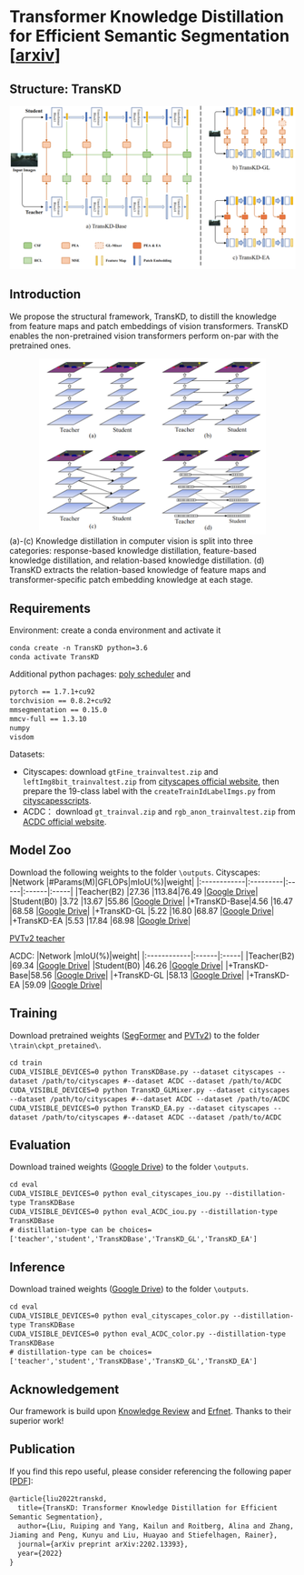 # Transformer Knowledge Distillation for Efficient Semantic Segmentation [[arxiv](https://arxiv.org/abs/2202.13393)]
## Structure: TransKD
<div align=center>
<img src="https://github.com/RuipingL/TransKD/blob/main/TransKDs.png" width="600">
</div>

## Introduction
We propose the structural framework, TransKD, to distill the knowledge from feature maps and patch embeddings of vision transformers. TransKD enables the non-pretrained vision transformers perform on-par with the pretrained ones.

<div align=center>
<img src="https://github.com/RuipingL/TransKD/blob/main/Paradigm.png" width="400">
</div>
(a)-(c) Knowledge distillation in computer vision is split into three categories: response-based knowledge distillation, feature-based knowledge distillation, and relation-based knowledge distillation. (d) TransKD extracts the relation-based knowledge of feature maps and transformer-specific patch embedding knowledge at each stage.

## Requirements
Environment: create a conda environment and activate it
```
conda create -n TransKD python=3.6
conda activate TransKD
```
Additional python pachages: [poly scheduler](https://github.com/cmpark0126/pytorch-polynomial-lr-decay) and
```
pytorch == 1.7.1+cu92
torchvision == 0.8.2+cu92
mmsegmentation == 0.15.0
mmcv-full == 1.3.10
numpy
visdom
```
Datasets:
* Cityscapes: download `gtFine_trainvaltest.zip` and `leftImg8bit_trainvaltest.zip` from [cityscapes official website](https://www.cityscapes-dataset.com/downloads/), then prepare the 19-class label with the `createTrainIdLabelImgs.py` from [cityscapesscripts](https://github.com/mcordts/cityscapesScripts/tree/master/cityscapesscripts/preparation).
* ACDC： download `gt_trainval.zip` and `rgb_anon_trainvaltest.zip` from [ACDC official website](https://acdc.vision.ee.ethz.ch/download).


## Model Zoo
Download the following weights to the folder `\outputs`.
Cityscapes:
|Network      |#Params(M)|GFLOPs|mIoU(%)|weight|
|:------------|:---------|:-----|:------|:-----|
|Teacher(B2)  |27.36     |113.84|76.49  |[Google Drive](https://drive.google.com/file/d/1mixZrRm-nSOhIjM4ltI_wegc14iciZZS/view?usp=drive_link)|
|Student(B0)  |3.72      |13.67 |55.86  |[Google Drive](https://drive.google.com/file/d/1BCA2LHtWSSUzF0xbWELwLw66SdduYJ3X/view?usp=drive_link)|
|+TransKD-Base|4.56      |16.47 |68.58  |[Google Drive](https://drive.google.com/file/d/1KkQ2IfEfQnisWle4yob3JDEBYvGsGvhn/view?usp=drive_link)|
|+TransKD-GL  |5.22      |16.80 |68.87  |[Google Drive](https://drive.google.com/file/d/1MSQkF8wbC-QPy9vFQOazjkEOKPbUK1i0/view?usp=drive_link)|
|+TransKD-EA  |5.53      |17.84 |68.98  |[Google Drive](https://drive.google.com/file/d/1NejCOa2S5t8_8ooJT1Yauzrz-POCwr5H/view?usp=drive_link)|


[PVTv2 teacher](https://drive.google.com/file/d/1D5IDzWe1uEzuGqXnDHsF_n5U0cvh1I8t/view?usp=drive_link)

ACDC: 
|Network      |mIoU(%)|weight|
|:------------|:------|:-----|
|Teacher(B2)  |69.34  |[Google Drive](https://drive.google.com/file/d/1o-z_Jaty4ENJ2ruvVMGUng1yOKamMxU1/view?usp=drive_link)|
|Student(B0)  |46.26  |[Google Drive](https://drive.google.com/file/d/1JL-yXf4izAwHScLN3Vt330HQjs1V4B-a/view?usp=drive_link)|
|+TransKD-Base|58.56  |[Google Drive](https://drive.google.com/file/d/1B_7p-31WKtXuWm1CPW0l9mBISUkMjZnk/view?usp=drive_link)|
|+TransKD-GL  |58.13  |[Google Drive](https://drive.google.com/file/d/1ZRi7mUXXDYFpO4MRC5ekPCqoSQwFYgYt/view?usp=drive_link)|
|+TransKD-EA  |59.09  |[Google Drive](https://drive.google.com/file/d/1FpTdOkmjy2p48R6cezi43J2HbOVVuUA1/view?usp=drive_link)|

## Training
Download pretrained weights ([SegFormer](https://drive.google.com/drive/folders/1b7bwrInTW4VLEm27YawHOAMSMikga2Ia?usp=sharing) and [PVTv2](https://github.com/whai362/PVT/tree/v2/classification)) to the folder `\train\ckpt_pretained\`.
```
cd train
CUDA_VISIBLE_DEVICES=0 python TransKDBase.py --dataset cityscapes --dataset /path/to/cityscapes #--dataset ACDC --dataset /path/to/ACDC
CUDA_VISIBLE_DEVICES=0 python TransKD_GLMixer.py --dataset cityscapes --dataset /path/to/cityscapes #--dataset ACDC --dataset /path/to/ACDC
CUDA_VISIBLE_DEVICES=0 python TransKD_EA.py --dataset cityscapes --dataset /path/to/cityscapes #--dataset ACDC --dataset /path/to/ACDC
```
## Evaluation
Download trained weights ([Google Drive](https://drive.google.com/drive/folders/1vHRH3nUCdKVSrOe_VX_L9GrcJNytmUAj?usp=drive_link)) to the folder `\outputs`.
```
cd eval
CUDA_VISIBLE_DEVICES=0 python eval_cityscapes_iou.py --distillation-type TransKDBase
CUDA_VISIBLE_DEVICES=0 python eval_ACDC_iou.py --distillation-type TransKDBase
# distillation-type can be choices=['teacher','student','TransKDBase','TransKD_GL','TransKD_EA']
```
## Inference
Download trained weights ([Google Drive](https://drive.google.com/drive/folders/1vHRH3nUCdKVSrOe_VX_L9GrcJNytmUAj?usp=drive_link)) to the folder `\outputs`.
```
cd eval
CUDA_VISIBLE_DEVICES=0 python eval_cityscapes_color.py --distillation-type TransKDBase
CUDA_VISIBLE_DEVICES=0 python eval_ACDC_color.py --distillation-type TransKDBase
# distillation-type can be choices=['teacher','student','TransKDBase','TransKD_GL','TransKD_EA']
```
## Acknowledgement
Our framework is build upon [Knowledge Review](https://arxiv.org/abs/2104.09044) and [Erfnet](https://github.com/Eromera/erfnet_pytorch). Thanks to their superior work!

## Publication
If you find this repo useful, please consider referencing the following paper [[PDF](https://arxiv.org/pdf/2202.13393)]:
```
@article{liu2022transkd,
  title={TransKD: Transformer Knowledge Distillation for Efficient Semantic Segmentation},
  author={Liu, Ruiping and Yang, Kailun and Roitberg, Alina and Zhang, Jiaming and Peng, Kunyu and Liu, Huayao and Stiefelhagen, Rainer},
  journal={arXiv preprint arXiv:2202.13393},
  year={2022}
}
```
